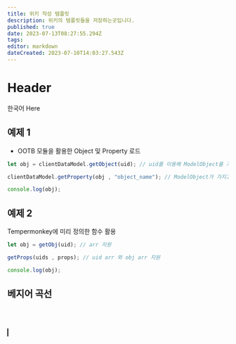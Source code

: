 ```yaml
---
title: 위키 작성 템플릿
description: 위키의 템플릿들을 저장하는곳입니다.
published: true
date: 2023-07-13T08:27:55.294Z
tags: 
editor: markdown
dateCreated: 2023-07-10T14:03:27.543Z
---
```


# Header
한국어 Here


## 예제 1

- OOTB 모듈을 활용한 Object 및 Property 로드

```js
let obj = clientDataModel.getObject(uid); // uid를 이용해 ModelObject를 가져옴.

clientDataModel.getProperty(obj , "object_name"); // ModelObject가 가지고 있는 속성.

console.log(obj);
``` 

## 예제 2 

Tempermonkey에 미리 정의한 함수 활용

```js
let obj = getObj(uid); // arr 지원

getProps(uids , props); // uid arr 와 obj arr 지원

console.log(obj);
```

## 베지어 곡선

<br></br>

<canvas id="Canvas1" width="600" height="400" style="border: 1px solid black; border-radius:5px;">
  
</canvas>
<script defer>
  var cv = document.getElementById("Canvas1");
  var ctx = cv.getContext("2d");
  function gradient(a, b) {
        return (b.y-a.y)/(b.x-a.x);
    }
          
    function bzCurve(points, f, t) {
        if (typeof(f) == 'undefined') f = 0.3;
        if (typeof(t) == 'undefined') t = 0.6;
      
        ctx.beginPath();
        ctx.moveTo(points[0].x, points[0].y);
      
        var m = 0;
        var dx1 = 0;
        var dy1 = 0;
          
        var preP = points[0];
          
        for (var i = 1; i < points.length; i++) {
            var curP = points[i];
            nexP = points[i + 1];
            if (nexP) {
                m = gradient(preP, nexP);
                dx2 = (nexP.x - curP.x) * -f;
                dy2 = dx2 * m * t;
            } else {
                dx2 = 0;
                dy2 = 0;
            }
              
            ctx.bezierCurveTo(
                preP.x - dx1, preP.y - dy1,
                curP.x + dx2, curP.y + dy2,
                curP.x, curP.y
            );
          
            dx1 = dx2;
            dy1 = dy2;
            preP = curP;
        }
        ctx.stroke();
    }
      
    // Generate random data
    var lines = [];    
    var X = 10;
    var t = 40; // control the width of X.
    for (var i = 0; i < 100; i++ ) {
        Y = Math.floor((Math.random() * 300) + 50);
        p = { x: X, y: Y };
        lines.push(p);
        X = X + t;
    }
      
    // Draw smooth line
    ctx.setLineDash([0]);
    ctx.lineWidth = 2;
    ctx.strokeStyle = "green";
    bzCurve(lines, 0.3, 1);
  
  console.log("VV!");
</script>